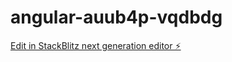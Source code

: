 # angular-auub4p-vqdbdg

[Edit in StackBlitz next generation editor ⚡️](https://stackblitz.com/~/github.com/oscarnoe21/angular-auub4p-vqdbdg)